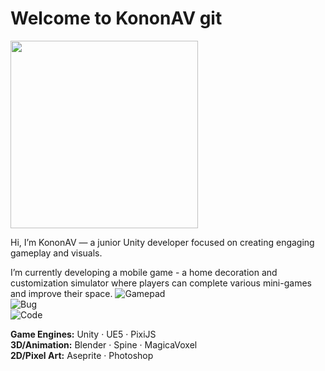 # Welcome to KononAV git 

<img src="https://github.com/user-attachments/assets/06a72d03-c670-4a96-b550-fd1c05119b14" width="300"/>

Hi, I’m KononAV — a junior Unity developer focused on creating engaging gameplay and visuals. 

I’m currently developing a mobile game - a home decoration and customization simulator where players can complete various mini-games and improve their space.
![Gamepad](https://img.icons8.com/ios-filled/50/000000/game-controller.png)  
![Bug](https://img.icons8.com/ios-glyphs/30/000000/bug.png)  
![Code](https://img.icons8.com/ios-filled/50/000000/code.png)

**Game Engines:** Unity · UE5 · PixiJS  
**3D/Animation:** Blender · Spine · MagicaVoxel  
**2D/Pixel Art:** Aseprite · Photoshop
